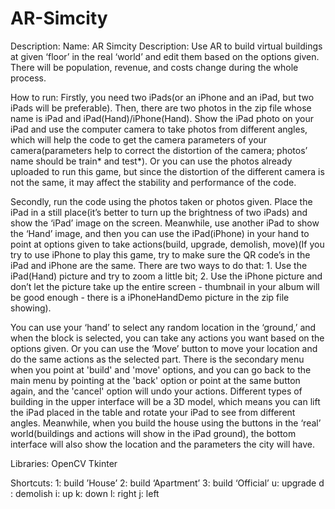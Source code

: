 # AR-Simcity
Description: 
Name: AR Simcity
Description: Use AR to build virtual buildings at given ‘floor’ in the real ‘world’ and edit them based on the options given. There will be population, revenue, and costs change during the whole process. 

How to run:
Firstly, you need two iPads(or an iPhone and an iPad, but two iPads will be preferable). Then, there are two photos in the zip file whose name is iPad and iPad(Hand)/iPhone(Hand). Show the iPad photo on your iPad and use the computer camera to take photos from different angles, which will help the code to get the camera parameters of your camera(parameters help to correct the distortion of the camera; photos’ name should be train* and test*). Or you can use the photos already uploaded to run this game, but since the distortion of the different camera is not the same, it may affect the stability and performance of the code.

Secondly, run the code using the photos taken or photos given. Place the iPad in a still place(it’s better to turn up the brightness of two iPads) and show the ‘iPad’ image on the screen. Meanwhile, use another iPad to show the ‘Hand’ image, and then you can use the iPad(iPhone) in your hand to point at options given to take actions(build, upgrade, demolish, move)(If you try to use iPhone to play this game, try to make sure the QR code’s in the iPad and iPhone are the same. There are two ways to do that: 1. Use the iPad(Hand) picture and try to zoom a little bit; 2. Use the iPhone picture and don’t let the picture take up the entire screen - thumbnail in your album will be good enough - there is a iPhoneHandDemo picture in the zip file showing). 

You can use your ‘hand’ to select any random location in the ‘ground,’ and when the block is selected, you can take any actions you want based on the options given. Or you can use the ‘Move’ button to move your location and do the same actions as the selected part. There is the secondary menu when you point at 'build' and 'move' options, and you can go back to the main menu by pointing at the 'back' option or point at the same button again, and the 'cancel' option will undo your actions. Different types of building in the upper interface will be a 3D model, which means you can lift the iPad placed in the table and rotate your iPad to see from different angles. Meanwhile, when you build the house using the buttons in the ‘real’ world(buildings and actions will show in the iPad ground), the bottom interface will also show the location and the parameters the city will have. 

Libraries:
OpenCV
Tkinter	

Shortcuts:
1: build ’House’
2: build ‘Apartment’
3: build ‘Official’
u: upgrade
d : demolish
i: up
k: down
l: right
j: left
